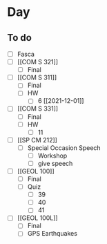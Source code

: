 

# Day 

## To do
- [ ] Fasca
- [ ] [[COM S 321]]
	- [ ] Final
- [ ] [[COM S 311]]
	- [ ] Final
	- [ ] HW
		- [ ] 6  [[2021-12-01]]
- [ ] [[COM S 331]]
	- [ ] Final
	- [ ] HW
		- [ ] 11
- [ ] [[SP CM 212]]
	- [ ] Special Occasion Speech
		- [ ]  Workshop
		- [ ]  give speech 
- [ ]  [[GEOL 100]]
	- [ ]  Final
	- [ ]  Quiz 
		- [ ]  39
		- [ ]  40
		- [ ]  41
- [ ]  [[GEOL 100L]]
	- [ ]  Final
	- [ ]  GPS Earthquakes 
